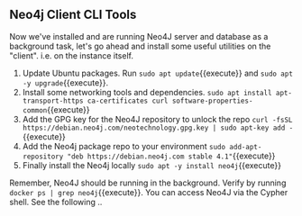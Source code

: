 ## Neo4j Client CLI Tools

Now we've installed and are running Neo4J server and database as a background task,
let's go ahead and install some useful utilities on the "client". i.e. on the instance
itself.

1. Update Ubuntu packages. Run `sudo apt update`{{execute}} and `sudo apt -y upgrade`{{execute}}. 
2. Install some networking tools and dependencies. 
`sudo apt install apt-transport-https ca-certificates curl software-properties-common`{{execute}}
3. Add the GPG key for the Neo4J repository to unlock the repo
`curl -fsSL https://debian.neo4j.com/neotechnology.gpg.key | sudo apt-key add -`{{execute}}
4. Add the Neo4j package repo to your environment
`sudo add-apt-repository "deb https://debian.neo4j.com stable 4.1"`{{execute}}
5. Finally install the Neo4j locally 
`sudo apt -y install neo4j`{{execute}}

Remember, Neo4J should be running in the background. Verify by running `docker ps | grep neo4j`{{execute}}. You can access Neo4J via the Cypher shell. See the following .. 

